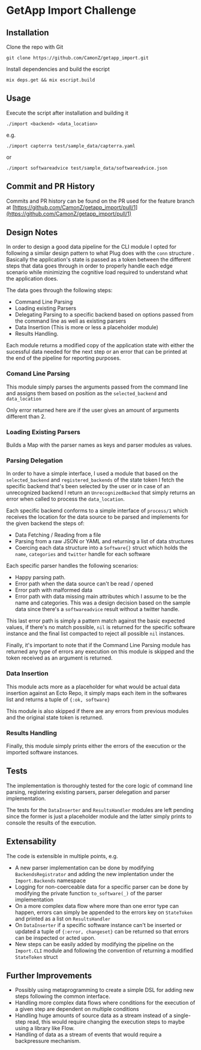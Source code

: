 # GetApp Import Challenge



## Installation

Clone the repo with Git

```
git clone https://github.com/CamonZ/getapp_import.git
```

Install dependencies and build the escript

```
mix deps.get && mix escript.build
```

## Usage

Execute the script after installation and building it

```
./import <backend> <data_location>
```

e.g.

```
./import capterra test/sample_data/capterra.yaml
```

or 

```
./import softwareadvice test/sample_data/softwareadvice.json
```

## Commit and PR History

Commits and PR history can be found on the PR used for the feature branch at [https://github.com/CamonZ/getapp_import/pull/1](https://github.com/CamonZ/getapp_import/pull/1)

## Design Notes

In order to design a good data pipeline for the CLI module I opted for following a similar design pattern
to what Plug does with the `conn` structure . Basically the application's state is passed as a token between
the different steps that data goes through in order to properly handle each edge scenario while minimizing
the cognitive load required to understand what the application does.

The data goes through the following steps:

* Command Line Parsing
* Loading existing Parsers
* Delegating Parsing to a specific backend based on options passed from the command line as well as existing parsers
* Data Insertion (This is more or less a placeholder module)
* Results Handling.

Each module returns a modified copy of the application state with either the sucessful data needed for the next step or an error
that can be printed at the end of the pipeline for reporting purposes.

### Comand Line Parsing

This module simply parses the arguments passed from the command line and assigns them based on position as 
the `selected_backend` and `data_location`

Only error returned here are if the user gives an amount of arguments different than 2.

### Loading Existing Parsers

Builds a Map with the parser names as keys and parser modules as values.

### Parsing Delegation

In order to have a simple interface, I used a module that based on the `selected_backend` and `registered_backends` 
of the state token I fetch the specific backend that's been selected by the user or in case of an unrecognized backend I
return an `UnrecognizedBacked` that simply returns an error when called to process the `data_location`.

Each specific backend conforms to a simple interface of `process/1` which receives the location for the data source to be parsed
and implements for the given backend the steps of:

* Data Fetching / Reading from a file
* Parsing from a raw JSON or YAML and returning a list of data structures
* Coercing each data structure into a `Software{}` struct which holds the `name`, `categories` and `twitter` handle for each software

Each specific parser handles the following scenarios:

* Happy parsing path.
* Error path when the data source can't be read / opened
* Error path with malformed data
* Error path with data missing main attributes which I assume to be the name and categories. This was a design decision based on the sample data
since there's a `softwareadvice` result without a twitter handle.

This last error path is simply a pattern match against the basic expected values, if there's no match possible, `nil` is returned
for the specific software instance and the final list compacted to reject all possible `nil` instances.

Finally, it's important to note that if the Command Line Parsing module has returned any type of errors any execution on this module is skipped and the 
token received as an argument is returned.


### Data Insertion

This module acts more as a placeholder for what would be actual data insertion against an Ecto Repo, it simply maps each item in the softwares list
and returns a tuple of `{:ok, software}`

This module is also skipped if there are any errors from previous modules and the original state token is returned.

### Results Handling

Finally, this module simply prints either the errors of the execution or the imported software instances.


## Tests

The implementation is thoroughly tested for the core logic of command line parsing, registering existing parsers, 
parser delegation and parser implementation.

The tests for the `DataInserter` and `ResultsHandler` modules are left pending since the former is just a placeholder module and the latter simply
prints to console the results of the execution.


## Extensability

The code is extensible in multiple points, e.g. 

* A new parser implementation can be done by modifying `BackendsRegistrator` and adding the new implentation under the `Import.Backends` namespace
* Logging for non-coerceable data for a specific parser can be done by modifying the private function `to_software(_)` of the parser implementation
* On a more complex data flow where more than one error type can happen, errors can simply be appended to the errors key on `StateToken` and printed as a list
  on `ResultsHandler`
* On `DataInserter` if a specific software instance can't be inserted or updated a tuple of `{:error, changeset}` can be returned so that errors can be inspected
  or acted upon.
* New steps can be easily added by modifying the pipeline on the `Import.CLI` module and following the convention of returning a modified `StateToken` struct


## Further Improvements

* Possibly using metaprogramming to create a simple DSL for adding new steps following the common interface. 
* Handling more complex data flows where conditions for the execution of a given step are dependent on multiple conditions
* Handling huge amounts of source data as a stream instead of a single-step read, this would require changing the execution steps 
  to maybe using a library like Flow.
* Handling of data as a stream of events that would require a backpressure mechanism.
